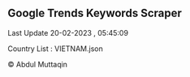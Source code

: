

## Google Trends Keywords Scraper 
 
Last Update 20-02-2023 , 05:45:09

Country List :
VIETNAM.json



© Abdul Muttaqin 
